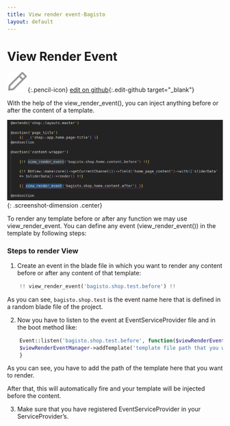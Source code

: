 ```yaml
---
title: View render event-Bagisto
layout: default
---
```


# View Render Event

![](assets/images/icons/Icon-Pencil-Large.svg){:.pencil-icon}
[edit on github](https://github.com/bagisto/bagisto-docs/blob/master/render_event.md){:.edit-github target="\_blank"}


With the help of the view_render_event(), you can inject anything before or after the content of a template.

![View Render Event](assets/images/Bagisto_Docs_Images/render-event/view-render-event.png){: .screenshot-dimension .center}

To render any template before or after any function we may use view_render_event. You can define any event (view_render_event()) in the template by following steps:

### Steps to render View

1. Create an event in the blade file in which you want to render any content before or after any content of that template:

```php
    !! view_render_event('bagisto.shop.test.before') !!
```
As you can see, `bagisto.shop.test` is the event name here that is defined in a random blade file of the project.

2. Now you have to listen to the event at EventServiceProvider file and in the boot method like:

```php
    Event::listen('bagisto.shop.test.before', function($viewRenderEventManager) {
    $viewRenderEventManager->addTemplate('template file path that you want to inject);'
    }
```
As you can see, you have to add the path of the template here that you want to render.

After that, this will automatically fire and your template will be injected before the content.

3. Make sure that you have registered EventServiceProvider in your ServiceProvider’s.